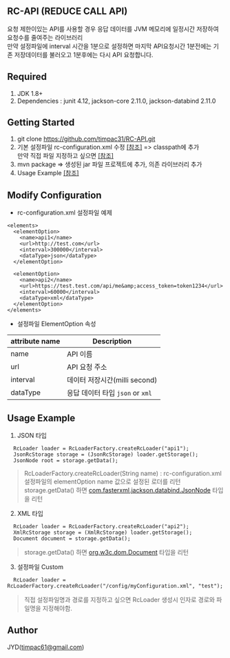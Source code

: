 ## RC-API (REDUCE CALL API)
요청 제한이있는 API를 사용할 경우 응답 데이터를 JVM 메모리에 일정시간 저장하여 요청수를 줄여주는 라이브러리    
만약 설정파일에 interval 시간을 1분으로 설정하면 마지막 API요청시간 1분전에는 기존 저장데이터를 불러오고 1분후에는 다시 API 요청합니다.

## Required
 1. JDK 1.8+
 2. Dependencies
  : junit 4.12, jackson-core 2.11.0, jackson-databind 2.11.0

## Getting Started
 1. git clone https://github.com/timpac31/RC-API.git
 2. 기본 설정파일 rc-configuration.xml 수정 [[참조]](#configuration) => classpath에 추가  
    만약 직접 파일 지정하고 싶으면 [[참조]](#customConfig)
 3. mvn package => 생성된 jar 파일 프로젝트에 추가, 의존 라이브러리 추가
 4. Usage Example [[참조]](#usage)
 
## <h2 id="configuration">Modify Configuration</h2>
- rc-configuration.xml 설정파일 예제
```
<elements>
  <elementOption>
    <name>api1</name>
    <url>http://test.com</url>
    <interval>300000</interval>
    <dataType>json</dataType>
  </elementOption>
		
  <elementOption>
    <name>api2</name>
    <url>https://test.test.com/api/me&amp;access_token=token1234</url>
    <interval>60000</interval>
    <dataType>xml</dataType>
  </elementOption>
</elements>
```
- 설정파일 ElementOption 속성

attribute name     | Description                          |
-------------------|--------------------------------------|
name               | API 이름                             | 
url                | API 요청 주소                        | 
interval           | 데이터 저장시간(milli second)         | 
dataType           | 응답 데이터 타입 `json` or `xml`      | 

## <h2 id="usage">Usage Example</h2>
 1. JSON 타입
```
  RcLoader loader = RcLoaderFactory.createRcLoader("api1");
  JsonRcStorage storage = (JsonRcStorage) loader.getStorage();
  JsonNode root = storage.getData();  
```  
> RcLoaderFactory.createRcLoader(String name) : rc-configuration.xml 설정파일의 elementOption name 값으로 설정된 로더를 리턴  
storage.getData() 하면 [com.fasterxml.jackson.databind.JsonNode](https://javadoc.io/doc/com.fasterxml.jackson.core/jackson-databind/latest/com/fasterxml/jackson/databind/JsonNode.html) 타입을 리턴

 2. XML 타입
```  
  RcLoader loader = RcLoaderFactory.createRcLoader("api2");
  XmlRcStorage storage = (XmlRcStorage) loader.getStorage();		
  Document document = storage.getData();  
```
> storage.getData() 하면 [org.w3c.dom.Document](https://docs.oracle.com/javase/8/docs/api/org/w3c/dom/Document.html) 타입을 리턴

 3. <span id="customConfig">설정파일 Custom</span>
```
  RcLoader loader = RcLoaderFactory.createRcLoader("/config/myConfiguration.xml", "test");
``` 
> 직접 설정파일명과 경로를 지정하고 싶으면 RcLoader 생성시 인자로 경로와 파일명을 지정해야함. 

## Author
JYD(timpac61@gmail.com)
